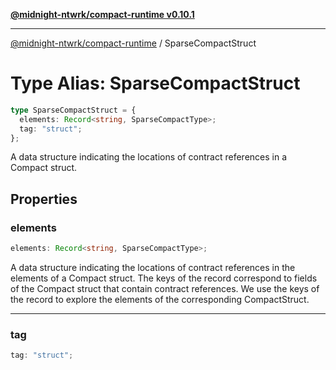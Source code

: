 [**@midnight-ntwrk/compact-runtime v0.10.1**](../README.md)

***

[@midnight-ntwrk/compact-runtime](../globals.md) / SparseCompactStruct

# Type Alias: SparseCompactStruct

```ts
type SparseCompactStruct = {
  elements: Record<string, SparseCompactType>;
  tag: "struct";
};
```

A data structure indicating the locations of contract references in a Compact struct.

## Properties

### elements

```ts
elements: Record<string, SparseCompactType>;
```

A data structure indicating the locations of contract references in the elements of a Compact struct. The keys of
the record correspond to fields of the Compact struct that contain contract references. We use the keys of the record
to explore the elements of the corresponding CompactStruct.

***

### tag

```ts
tag: "struct";
```
